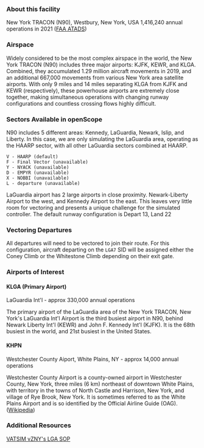 ### About this facility
New York TRACON (N90), Westbury, New York, USA
1,416,240 annual operations in 2021 (<a href="https://aspm.faa.gov/opsnet/sys/Tracon.asp" target="_blank">FAA ATADS</a>)

### Airspace
Widely considered to be the most complex airspace in the world, the New York TRACON (N90) includes three major airports: KJFK, KEWR, and KLGA. Combined, they accumulated 1.29 million aircraft movements in 2019, and an additional 667,000 movements from various New York area satellite airports. With only 9 miles and 14 miles separating KLGA from KJFK and KEWR (respectively), these powerhouse airports are extremely close together, making simultaneous operations with changing runway configurations and countless crossing flows highly difficult.

### Sectors Available in openScope
N90 includes 5 different areas: Kennedy, LaGuardia, Newark, Islip, and Liberty. In this case, we are only simulating the LaGuardia area, operating as the HAARP sector, with all other LaGuardia sectors combined at HAARP.

```
V - HAARP (default)
F - Final Vector (unavailable)
Y - NYACK (unavailable)
D - EMPYR (unavailable)
X - NOBBI (unavailable)
L - departure (unavailable)
```
LaGuardia airport has 2 large airports in close proximity. Newark-Liberty Airport to the west, and Kennedy Airport to the east. This leaves very little room for vectoring and presents a unique challenge for the simulated controller. The default runway configuration is Depart 13, Land 22

### Vectoring Departures

All departures will need to be vectored to join their route. For this configuration, aircraft departing on the `LGA7` SID will be assigned either the Coney Climb or the Whitestone Climb depending on their exit gate.

### Airports of Interest

#### KLGA (Primary Airport)
LaGuardia Int'l - approx 330,000 annual operations

The primary airport of the LaGuardia area of the New York TRACON, New York's LaGuardia Int'l Airport is the third busiest airport in N90, behind Newark Liberty Int'l (KEWR) and John F. Kennedy Int'l (KJFK). It is the 68th busiest in the world, and 21st busiest in the United States.

#### KHPN
Westchester County Aiport, White Plains, NY - approx 14,000 annual operations

Westchester County Airport is a county-owned airport in Westchester County, New York, three miles (6 km) northeast of downtown White Plains, with territory in the towns of North Castle and Harrison, New York, and village of Rye Brook, New York. It is sometimes referred to as the White Plains Airport and is so identified by the Official Airline Guide (OAG). (<a href="https://en.wikipedia.org/wiki/Westchester_County_Airport" target="_blank">Wikipedia</a>)

### Additional Resources
<a href="https://nyartcc.org/znywiki/index.php/LGA_SOP" target="_blank">VATSIM vZNY's LGA SOP</a>

